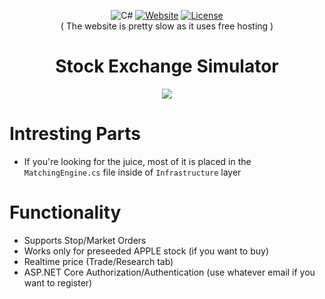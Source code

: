 <div align="center">
  
![C#](https://img.shields.io/badge/Language-C%23-blue?style=flat-square)
[![Website](https://img.shields.io/badge/Website-url-blue?style=flat-square)](https://stockexchange-ui.pages.dev/)
[![License](https://img.shields.io/github/license/numinnex/Wixapol_Shop_Web?style=flat-square)](https://github.com/numinnex/Wixapol_Shop_Web/blob/master/LICENSE.txt)
  <br>
( The website is pretty slow as it uses free hosting )
# **Stock Exchange Simulator**

 <img src="https://github.com/numinnex/StockExchange_Simulator/assets/112548209/d4e8b200-cb8e-4338-8a95-fcc8879739b3">
 </div>
 
# Intresting Parts
- If you're looking for the juice, most of it is placed in the `MatchingEngine.cs` file inside of `Infrastructure` layer 
# Functionality
- Supports Stop/Market Orders
- Works only for preseeded APPLE stock (if you want to buy)
- Realtime price (Trade/Research tab) 
- ASP.NET Core Authorization/Authentication (use whatever email if you want to register)

  
